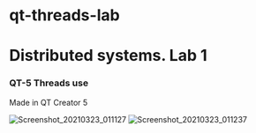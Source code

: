# qt-threads-lab
# Distributed systems. Lab 1

### QT-5 Threads use

Made in QT Creator 5

![Screenshot_20210323_011127](https://user-images.githubusercontent.com/20956813/112069559-b8edee00-8b74-11eb-8086-5a2c09ad8b44.png)
![Screenshot_20210323_011237](https://user-images.githubusercontent.com/20956813/112069645-dcb13400-8b74-11eb-853a-312d8b23736d.png)
